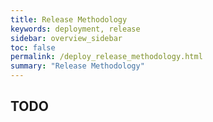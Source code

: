 ```yaml
---
title: Release Methodology
keywords: deployment, release
sidebar: overview_sidebar
toc: false
permalink: /deploy_release_methodology.html
summary: "Release Methodology"
---
```


## TODO ##

